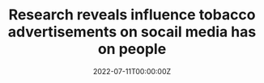 ---
title: Research reveals influence tobacco advertisements on socail media has on people

# Summary for listings and search engines
summary: New research found that people who see tobacco content on social media are over twice as likely to use tobacco than people who don't view that kind of content on their feed. For more, KCBS Radio news anchor Liz Saint John spoke with Scott Donaldson, researcher in the Keck School of Medicine's Department of population and Public Health Sciences at the University of Southern California.

# Link this post with a project
projects: []

# Date published
date: "2022-07-11T00:00:00Z"

# Is this an unpublished draft?
draft: false

# Show this page in the Featured widget?
featured: false

# Featured image
# Place an image named `featured.jpg/png` in this page's folder and customize its options here.

links:
- icon: briefcase
  icon_pack: fa
  name: Link to Radio Interview
  url: "https://omny.fm/shows/kcbsam-on-demand/research-reveals-influence-tobacco-advertisements"

---